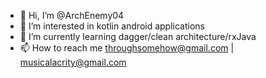- 👋 Hi, I’m @ArchEnemy04
- 👀 I’m interested in kotlin android applications
- 🌱 I’m currently learning dagger/clean architecture/rxJava
- 📫 How to reach me throughsomehow@gmail.com | musicalacrity@gmail.com
